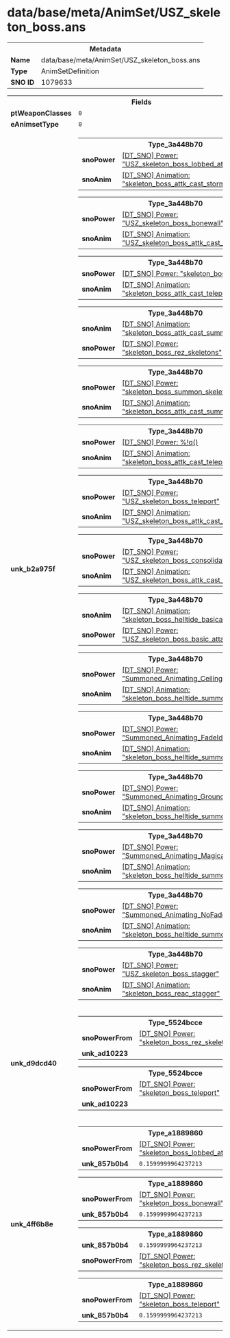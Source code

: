 <h1>data/base/meta/AnimSet/USZ_skeleton_boss.ans</h1><table><tr><th colspan="100%">Metadata</th></tr><tr><td><b>Name</b></td><td>data/base/meta/AnimSet/USZ_skeleton_boss.ans</td></tr><tr><td><b>Type</b></td><td>AnimSetDefinition</td></tr><tr><td><b>SNO ID</b></td><td>1079633</td></tr></table>

<table><tr><th colspan="100%">Fields</th></tr><tr><td><b>ptWeaponClasses</b></td><td><code>0</code>
</td></tr><tr><td><b>eAnimsetType</b></td><td><code>0</code></td></tr><tr><td><b>unk_b2a975f</b></td><td><table><tr><th colspan="100%">Type_3a448b70</th></tr><tr><td><b>snoPower</b></td><td><a href="..\Power\USZ_skeleton_boss_lobbed_attack.pow.md">[DT_SNO] Power: "USZ_skeleton_boss_lobbed_attack"</a></td></tr><tr><td><b>snoAnim</b></td><td><a href="..\Anim\skeleton_boss_attk_cast_storm.ani.md">[DT_SNO] Animation: "skeleton_boss_attk_cast_storm"</a></td></tr></table>


<table><tr><th colspan="100%">Type_3a448b70</th></tr><tr><td><b>snoPower</b></td><td><a href="..\Power\USZ_skeleton_boss_bonewall.pow.md">[DT_SNO] Power: "USZ_skeleton_boss_bonewall"</a></td></tr><tr><td><b>snoAnim</b></td><td><a href="..\Anim\USZ_skeleton_boss_attk_cast_bonewall.ani.md">[DT_SNO] Animation: "USZ_skeleton_boss_attk_cast_bonewall"</a></td></tr></table>


<table><tr><th colspan="100%">Type_3a448b70</th></tr><tr><td><b>snoPower</b></td><td><a href="..\Power\skeleton_boss_teleport.pow.md">[DT_SNO] Power: "skeleton_boss_teleport"</a></td></tr><tr><td><b>snoAnim</b></td><td><a href="..\Anim\skeleton_boss_attk_cast_teleport.ani.md">[DT_SNO] Animation: "skeleton_boss_attk_cast_teleport"</a></td></tr></table>


<table><tr><th colspan="100%">Type_3a448b70</th></tr><tr><td><b>snoAnim</b></td><td><a href="..\Anim\skeleton_boss_attk_cast_summon.ani.md">[DT_SNO] Animation: "skeleton_boss_attk_cast_summon"</a></td></tr><tr><td><b>snoPower</b></td><td><a href="..\Power\skeleton_boss_rez_skeletons.pow.md">[DT_SNO] Power: "skeleton_boss_rez_skeletons"</a></td></tr></table>


<table><tr><th colspan="100%">Type_3a448b70</th></tr><tr><td><b>snoPower</b></td><td><a href="..\Power\skeleton_boss_summon_skeletons.pow.md">[DT_SNO] Power: "skeleton_boss_summon_skeletons"</a></td></tr><tr><td><b>snoAnim</b></td><td><a href="..\Anim\skeleton_boss_attk_cast_summon.ani.md">[DT_SNO] Animation: "skeleton_boss_attk_cast_summon"</a></td></tr></table>


<table><tr><th colspan="100%">Type_3a448b70</th></tr><tr><td><b>snoPower</b></td><td><a href="#UKNOWN">[DT_SNO] Power: %!q(<nil>)</a></td></tr><tr><td><b>snoAnim</b></td><td><a href="..\Anim\skeleton_boss_attk_cast_teleport.ani.md">[DT_SNO] Animation: "skeleton_boss_attk_cast_teleport"</a></td></tr></table>


<table><tr><th colspan="100%">Type_3a448b70</th></tr><tr><td><b>snoPower</b></td><td><a href="..\Power\USZ_skeleton_boss_teleport.pow.md">[DT_SNO] Power: "USZ_skeleton_boss_teleport"</a></td></tr><tr><td><b>snoAnim</b></td><td><a href="..\Anim\USZ_skeleton_boss_attk_cast_teleport.ani.md">[DT_SNO] Animation: "USZ_skeleton_boss_attk_cast_teleport"</a></td></tr></table>


<table><tr><th colspan="100%">Type_3a448b70</th></tr><tr><td><b>snoPower</b></td><td><a href="..\Power\USZ_skeleton_boss_consolidate_v2.pow.md">[DT_SNO] Power: "USZ_skeleton_boss_consolidate_v2"</a></td></tr><tr><td><b>snoAnim</b></td><td><a href="..\Anim\USZ_skeleton_boss_attk_cast_consolidate.ani.md">[DT_SNO] Animation: "USZ_skeleton_boss_attk_cast_consolidate"</a></td></tr></table>


<table><tr><th colspan="100%">Type_3a448b70</th></tr><tr><td><b>snoAnim</b></td><td><a href="..\Anim\skeleton_boss_helltide_basicattack_01.ani.md">[DT_SNO] Animation: "skeleton_boss_helltide_basicattack_01"</a></td></tr><tr><td><b>snoPower</b></td><td><a href="..\Power\USZ_skeleton_boss_basic_attack_v2.pow.md">[DT_SNO] Power: "USZ_skeleton_boss_basic_attack_v2"</a></td></tr></table>


<table><tr><th colspan="100%">Type_3a448b70</th></tr><tr><td><b>snoPower</b></td><td><a href="..\Power\Summoned_Animating_Ceiling.pow.md">[DT_SNO] Power: "Summoned_Animating_Ceiling"</a></td></tr><tr><td><b>snoAnim</b></td><td><a href="..\Anim\skeleton_boss_helltide_summoned_magical.ani.md">[DT_SNO] Animation: "skeleton_boss_helltide_summoned_magical"</a></td></tr></table>


<table><tr><th colspan="100%">Type_3a448b70</th></tr><tr><td><b>snoPower</b></td><td><a href="..\Power\Summoned_Animating_FadeIdle.pow.md">[DT_SNO] Power: "Summoned_Animating_FadeIdle"</a></td></tr><tr><td><b>snoAnim</b></td><td><a href="..\Anim\skeleton_boss_helltide_summoned_magical.ani.md">[DT_SNO] Animation: "skeleton_boss_helltide_summoned_magical"</a></td></tr></table>


<table><tr><th colspan="100%">Type_3a448b70</th></tr><tr><td><b>snoPower</b></td><td><a href="..\Power\Summoned_Animating_Ground.pow.md">[DT_SNO] Power: "Summoned_Animating_Ground"</a></td></tr><tr><td><b>snoAnim</b></td><td><a href="..\Anim\skeleton_boss_helltide_summoned_magical.ani.md">[DT_SNO] Animation: "skeleton_boss_helltide_summoned_magical"</a></td></tr></table>


<table><tr><th colspan="100%">Type_3a448b70</th></tr><tr><td><b>snoPower</b></td><td><a href="..\Power\Summoned_Animating_Magical.pow.md">[DT_SNO] Power: "Summoned_Animating_Magical"</a></td></tr><tr><td><b>snoAnim</b></td><td><a href="..\Anim\skeleton_boss_helltide_summoned_magical.ani.md">[DT_SNO] Animation: "skeleton_boss_helltide_summoned_magical"</a></td></tr></table>


<table><tr><th colspan="100%">Type_3a448b70</th></tr><tr><td><b>snoPower</b></td><td><a href="..\Power\Summoned_Animating_NoFadeIn.pow.md">[DT_SNO] Power: "Summoned_Animating_NoFadeIn"</a></td></tr><tr><td><b>snoAnim</b></td><td><a href="..\Anim\skeleton_boss_helltide_summoned_magical.ani.md">[DT_SNO] Animation: "skeleton_boss_helltide_summoned_magical"</a></td></tr></table>


<table><tr><th colspan="100%">Type_3a448b70</th></tr><tr><td><b>snoPower</b></td><td><a href="..\Power\USZ_skeleton_boss_stagger.pow.md">[DT_SNO] Power: "USZ_skeleton_boss_stagger"</a></td></tr><tr><td><b>snoAnim</b></td><td><a href="..\Anim\skeleton_boss_reac_stagger.ani.md">[DT_SNO] Animation: "skeleton_boss_reac_stagger"</a></td></tr></table>


</td></tr><tr><td><b>unk_d9dcd40</b></td><td><table><tr><th colspan="100%">Type_5524bcce</th></tr><tr><td><b>snoPowerFrom</b></td><td><a href="..\Power\skeleton_boss_rez_skeletons.pow.md">[DT_SNO] Power: "skeleton_boss_rez_skeletons"</a></td></tr><tr><td><b>unk_ad10223</b></td><td></td></tr></table>


<table><tr><th colspan="100%">Type_5524bcce</th></tr><tr><td><b>snoPowerFrom</b></td><td><a href="..\Power\skeleton_boss_teleport.pow.md">[DT_SNO] Power: "skeleton_boss_teleport"</a></td></tr><tr><td><b>unk_ad10223</b></td><td></td></tr></table>


</td></tr><tr><td><b>unk_4ff6b8e</b></td><td><table><tr><th colspan="100%">Type_a1889860</th></tr><tr><td><b>snoPowerFrom</b></td><td><a href="..\Power\skeleton_boss_lobbed_attack.pow.md">[DT_SNO] Power: "skeleton_boss_lobbed_attack"</a></td></tr><tr><td><b>unk_857b0b4</b></td><td><code>0.1599999964237213</code></td></tr></table>


<table><tr><th colspan="100%">Type_a1889860</th></tr><tr><td><b>snoPowerFrom</b></td><td><a href="..\Power\skeleton_boss_bonewall.pow.md">[DT_SNO] Power: "skeleton_boss_bonewall"</a></td></tr><tr><td><b>unk_857b0b4</b></td><td><code>0.1599999964237213</code></td></tr></table>


<table><tr><th colspan="100%">Type_a1889860</th></tr><tr><td><b>unk_857b0b4</b></td><td><code>0.1599999964237213</code></td></tr><tr><td><b>snoPowerFrom</b></td><td><a href="..\Power\skeleton_boss_rez_skeletons.pow.md">[DT_SNO] Power: "skeleton_boss_rez_skeletons"</a></td></tr></table>


<table><tr><th colspan="100%">Type_a1889860</th></tr><tr><td><b>snoPowerFrom</b></td><td><a href="..\Power\skeleton_boss_teleport.pow.md">[DT_SNO] Power: "skeleton_boss_teleport"</a></td></tr><tr><td><b>unk_857b0b4</b></td><td><code>0.1599999964237213</code></td></tr></table>


</td></tr></table>


